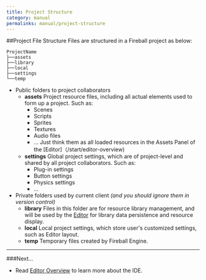 ```yaml
---
title: Project Structure
category: manual
permalinks: manual/project-structure
---
```



##Project File Structure
Files are structured in a Fireball project as below:
```
ProjectName
├──assets
├──library
├──local
├──settings
└──temp
```
- Public folders to project collaborators
  - **assets**
    Project resource files, including all actual elements used to form up a project. Such as:
    - Scenes
    - Scripts
    - Sprites
    - Textures
    - Audio files
    - ...
    Just think them as all loaded resources in the Assets Panel of the [Editor]（/start/editor-overview)
  - **settings**
    Global project settings, which are of project-level and shared by all project collaborators. Such as:
    - Plug-in settings
    - Button settings
    - Physics settings
    - ...
- Private folders used by current client *(and you should ignore them in version control)*
  - **library**
    Files in this folder are for resource library management, and will be used by the [Editor](/manual/start/editor-overview) for library data persistence and resource display.
  - **local**
    Local project settings, which store user's customized settings, such as Editor layout.
  - **temp**
    Temporary files created by Fireball Engine.


---
###Next...
- Read [Editor Overview](/manual/start/editor-overview/) to learn more about the IDE.
